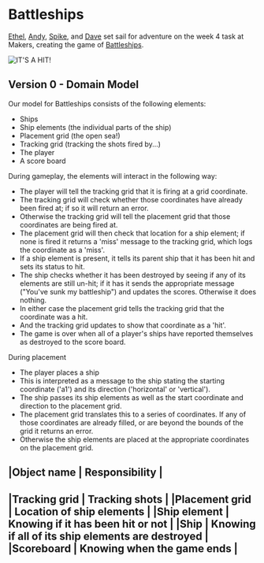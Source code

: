 Battleships
===========

[Ethel](https://github.com/ch2ch3), [Andy](https://github.com/andy010), [Spike](https://github.com/spike01), and [Dave](https://github.com/gypsydave5) set sail for adventure on the week 4 task at
Makers, creating the game of [Battleships](https://www.youtube.com/watch?v=HkZeUa53Jyg).

![IT'S A HIT!](https://raw.githubusercontent.com/gypsydave5/battleships/master/images/its_a_hit.gif)

Version 0 - Domain Model
------------------------

Our model for Battleships consists of the following elements:

- Ships
- Ship elements (the individual parts of the ship)
- Placement grid (the open sea!)
- Tracking grid (tracking the shots fired by...)
- The player
- A score board

During gameplay, the elements will interact in the following way:

- The player will tell the tracking grid that it is firing at a grid
	coordinate.
- The tracking grid will check whether those coordinates have already been fired
	at; if so it will return an error.
- Otherwise the tracking grid will tell the placement grid that those
	coordinates are being fired at.
- The placement grid will then check that location for a ship element; if none
	is fired it returns a 'miss' message to the tracking grid, which logs the
	coordinate as a 'miss'.
- If a ship element is present, it tells its parent ship that it has been
	hit and sets its status to hit.
- The ship checks whether it has been destroyed by seeing if any of its elements
	are still un-hit; if it has it sends the appropriate message ("You've sunk my
	battleship") and updates the scores.  Otherwise it does nothing.
- In either case the placement grid tells the tracking grid that the coordinate
	was a hit.
- And the tracking grid updates to show that coordinate as a 'hit'.
- The game is over when all of a player's ships have reported themselves as
	destroyed to the score board.

During placement

- The player places a ship
- This is interpreted as a message to the ship stating the starting coordinate
	('a1') and its direction ('horizontal' or 'vertical').
- The ship passes its ship elements as well as the start coordinate and
	direction to the placement grid.
- The placement grid translates this to a series of coordinates. If any of those
	coordinates are already filled, or are beyond the bounds of the grid it
	returns an error.
- Otherwise the ship elements are placed at the appropriate coordinates on the
	placement grid.

 |Object name | Responsibility |
 ------------------------------
 |Tracking grid | Tracking shots |
 |Placement grid | Location of ship elements |
 |Ship element | Knowing if it has been hit or not |
 |Ship | Knowing if all of its ship elements are destroyed |
 |Scoreboard | Knowing when the game ends |
 -----------------------------

